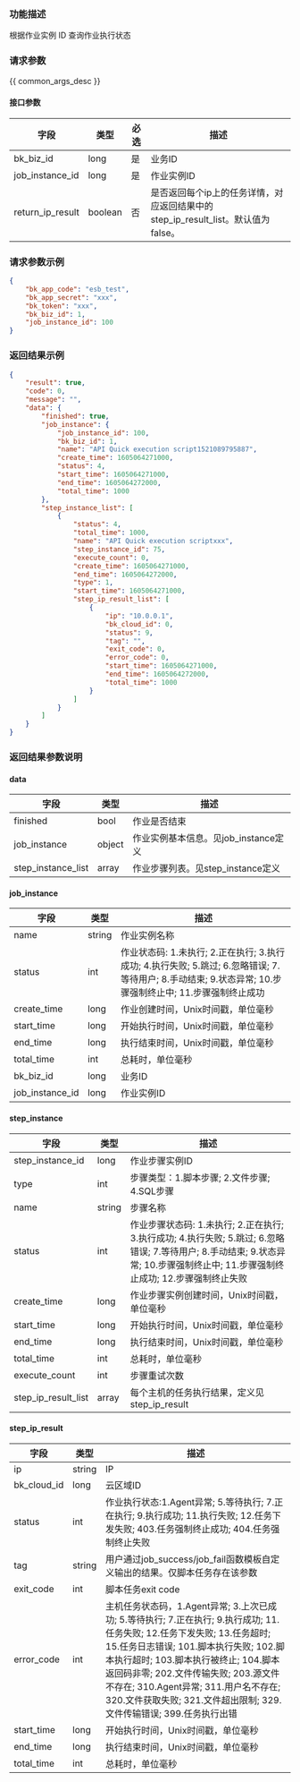 ### 功能描述

根据作业实例 ID 查询作业执行状态

### 请求参数

{{ common_args_desc }}

#### 接口参数

| 字段             |  类型      | 必选   |  描述      |
|------------------|------------|--------|------------|
| bk_biz_id        |  long       | 是     | 业务ID |
| job_instance_id  |  long       | 是     | 作业实例ID |
| return_ip_result | boolean | 否 | 是否返回每个ip上的任务详情，对应返回结果中的step_ip_result_list。默认值为false。 |

### 请求参数示例

```json
{
    "bk_app_code": "esb_test",
    "bk_app_secret": "xxx",
    "bk_token": "xxx",
    "bk_biz_id": 1,
    "job_instance_id": 100
}
```

### 返回结果示例

```json
{
    "result": true,
    "code": 0,
    "message": "",
    "data": {
        "finished": true,
        "job_instance": {
            "job_instance_id": 100,
            "bk_biz_id": 1,
            "name": "API Quick execution script1521089795887",
            "create_time": 1605064271000,
            "status": 4,
            "start_time": 1605064271000,
            "end_time": 1605064272000,
            "total_time": 1000
        },
        "step_instance_list": [
            {
                "status": 4,
                "total_time": 1000,
                "name": "API Quick execution scriptxxx",
                "step_instance_id": 75,
                "execute_count": 0,
                "create_time": 1605064271000,
                "end_time": 1605064272000,
                "type": 1,
                "start_time": 1605064271000,
                "step_ip_result_list": [
                    {
                        "ip": "10.0.0.1",
                        "bk_cloud_id": 0,
                        "status": 9,
                        "tag": "",
                        "exit_code": 0,
                        "error_code": 0,
                        "start_time": 1605064271000,
                        "end_time": 1605064272000,
                        "total_time": 1000
                    }
                ]
            }
        ]
    }
}
```
### 返回结果参数说明

#### data

| 字段      | 类型      | 描述      |
|-----------|-----------|-----------|
| finished    | bool       | 作业是否结束 |
| job_instance   | object       | 作业实例基本信息。见job_instance定义 |
| step_instance_list | array      | 作业步骤列表。见step_instance定义 |

#### job_instance

| 字段      | 类型      | 描述      |
|-----------|-----------|-----------|
| name         | string       | 作业实例名称 |
| status       | int          | 作业状态码: 1.未执行; 2.正在执行; 3.执行成功; 4.执行失败; 5.跳过; 6.忽略错误; 7.等待用户; 8.手动结束; 9.状态异常; 10.步骤强制终止中; 11.步骤强制终止成功 |
| create_time  | long   | 作业创建时间，Unix时间戳，单位毫秒 |
| start_time   | long       | 开始执行时间，Unix时间戳，单位毫秒 |
| end_time     | long   | 执行结束时间，Unix时间戳，单位毫秒 |
| total_time   | int        | 总耗时，单位毫秒 |
| bk_biz_id    | long          | 业务ID |
| job_instance_id    | long    | 作业实例ID |

#### step_instance

| 字段      | 类型      | 描述      |
|-----------|-----------|-----------|
| step_instance_id | long       | 作业步骤实例ID |
| type             | int       | 步骤类型：1.脚本步骤; 2.文件步骤; 4.SQL步骤 |
| name             | string    | 步骤名称 |
| status           | int       | 作业步骤状态码: 1.未执行; 2.正在执行; 3.执行成功; 4.执行失败; 5.跳过; 6.忽略错误; 7.等待用户; 8.手动结束; 9.状态异常; 10.步骤强制终止中; 11.步骤强制终止成功; 12.步骤强制终止失败 |
| create_time      | long    | 作业步骤实例创建时间，Unix时间戳，单位毫秒 |
| start_time       | long | 开始执行时间，Unix时间戳，单位毫秒 |
| end_time         | long | 执行结束时间，Unix时间戳，单位毫秒 |
| total_time       | int  | 总耗时，单位毫秒 |
| execute_count | int       | 步骤重试次数 |
| step_ip_result_list | array     | 每个主机的任务执行结果，定义见step_ip_result |


#### step_ip_result

| 字段      | 类型      | 描述      |
|-----------|-----------|-----------|
| ip          | string    | IP |
| bk_cloud_id | long       | 云区域ID |
| status      | int       | 作业执行状态:1.Agent异常; 5.等待执行; 7.正在执行; 9.执行成功; 11.执行失败; 12.任务下发失败; 403.任务强制终止成功; 404.任务强制终止失败 |
| tag | string | 用户通过job_success/job_fail函数模板自定义输出的结果。仅脚本任务存在该参数 |
| exit_code | int | 脚本任务exit code |
| error_code | int | 主机任务状态码，1.Agent异常; 3.上次已成功; 5.等待执行; 7.正在执行; 9.执行成功; 11.任务失败; 12.任务下发失败; 13.任务超时; 15.任务日志错误; 101.脚本执行失败; 102.脚本执行超时; 103.脚本执行被终止; 104.脚本返回码非零; 202.文件传输失败; 203.源文件不存在; 310.Agent异常; 311.用户名不存在; 320.文件获取失败; 321.文件超出限制; 329.文件传输错误; 399.任务执行出错 |
| start_time | long | 开始执行时间，Unix时间戳，单位毫秒 |
| end_time | long | 执行结束时间，Unix时间戳，单位毫秒 |
| total_time | int | 总耗时，单位毫秒 |
